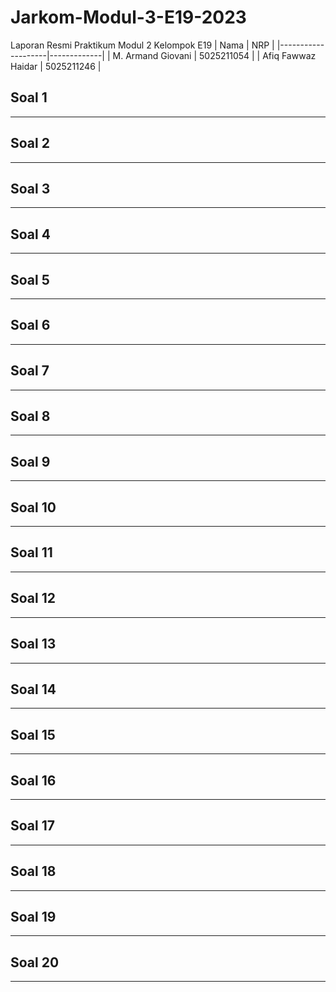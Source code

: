 # Jarkom-Modul-3-E19-2023
Laporan Resmi Praktikum Modul 2 Kelompok E19
| Nama               |  NRP       | 
|--------------------|-------------|
| M. Armand Giovani | 5025211054  |
| Afiq Fawwaz Haidar | 5025211246  |

## Soal 1

---
## Soal 2

---
## Soal 3

---
## Soal 4

---
## Soal 5

---
## Soal 6

---
## Soal 7

---
## Soal 8

---
## Soal 9

---
## Soal 10

---
## Soal 11

---
## Soal 12

---
## Soal 13

---
## Soal 14

---
## Soal 15

---
## Soal 16

---
## Soal 17

---
## Soal 18

---
## Soal 19

---
## Soal 20

---
